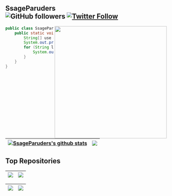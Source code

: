 ## SsageParuders <br><img alt="GitHub followers" src="https://img.shields.io/github/followers/SsageParuders?style=social" /> <a href="https://twitter.com/SsageP"><img alt="Twitter Follow" src="https://img.shields.io/twitter/follow/SsageP?style=social"></a>

<img align="right" width="350" src="https://i.imgur.com/ugWb6BU.gif" />

```java
public class SsageParuders {
    public static void main(String[] args) {
        String[] use = {"C","C++","Java","Assembly","Python"};
        System.out.print("I'm learning:\t");
        for (String language:use) {
            System.out.print(language+"\t");
        }
    }
}
```

| <a href="https://github.com/SsageParuders"><img align="center" src="https://github-readme-stats.vercel.app/api?username=SsageParuders&show_icons=true&theme=github_dark&hide_border=true" alt="SsageParuders's github stats" /></a> | <a href="https://github.com/SsageParuders"><img align="center" src="https://github-readme-stats.vercel.app/api/top-langs/?username=SsageParuders&layout=compact&theme=github_dark&hide_border=true&hide=TeX" /></a> |
| ------------- | ------------- |

## Top Repositories

| <a href="https://github.com/SsageParuders/SsageParuders"><img align="center" src="https://github-readme-stats.vercel.app/api/pin/?username=SsageParuders&repo=SsageParuders&theme=github_dark&hide_border=true" /></a> | <a href="https://github.com/SsageParuders/SsageParuders.github.io"><img align="center" src="https://github-readme-stats.vercel.app/api/pin/?username=SsageParuders&repo=SsageParuders.github.io&theme=github_dark&hide_border=true" /></a> |
| ------------- | ------------- |

| <a href="https://github.com/SsageParuders/CheatUnityGames"><img align="center" src="https://github-readme-stats.vercel.app/api/pin/?username=SsageParuders&repo=CheatUnityGames&theme=github_dark&hide_border=true" /></a> | <a href="https://github.com/SsageParuders/ModGamesByInjectZygote"><img align="center" src="https://github-readme-stats.vercel.app/api/pin/?username=SsageParuders&repo=ModGamesByInjectZygote&theme=github_dark&hide_border=true" /></a> |
| ------------- | ------------- |


